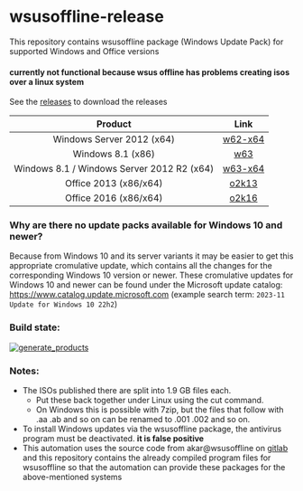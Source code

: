 # wsusoffline-release
This repository contains wsusoffline package (Windows Update Pack) for supported Windows and Office versions

#### currently not functional because wsus offline has problems creating isos over a linux system

See the [releases](https://github.com/LizenzFass78851/wsusoffline-release/releases) to download the releases

| Product | Link |
|:------------------:|:--------------:|
| Windows Server 2012 (x64) | [w62-x64](https://github.com/LizenzFass78851/wsusoffline-release/releases/tag/w62-x64) |
| Windows 8.1 (x86) | [w63](https://github.com/LizenzFass78851/wsusoffline-release/releases/tag/w63) |
| Windows 8.1 / Windows Server 2012 R2 (x64) | [w63-x64](https://github.com/LizenzFass78851/wsusoffline-release/releases/tag/w63-x64) |
| Office 2013 (x86/x64) | [o2k13](https://github.com/LizenzFass78851/wsusoffline-release/releases/tag/o2k13) |
| Office 2016 (x86/x64) | [o2k16](https://github.com/LizenzFass78851/wsusoffline-release/releases/tag/o2k16) |

### Why are there no update packs available for Windows 10 and newer?
Because from Windows 10 and its server variants it may be easier to get this appropriate cromulative update, which contains all the changes for the corresponding Windows 10 version or newer.
These cromulative updates for Windows 10 and newer can be found under the Microsoft update catalog:
https://www.catalog.update.microsoft.com (example search term: `2023-11 Update for Windows 10 22h2`)

### Build state: 
[![generate_products](https://github.com/LizenzFass78851/wsusoffline-release/actions/workflows/generate_products.yml/badge.svg?branch=main)](https://github.com/LizenzFass78851/wsusoffline-release/actions/workflows/generate_products.yml)

### Notes:
- The ISOs published there are split into 1.9 GB files each.
  - Put these back together under Linux using the cut command.
  - On Windows this is possible with 7zip, but the files that follow with .aa .ab and so on can be renamed to .001 .002 and so on.
- To install Windows updates via the wsusoffline package, the antivirus program must be deactivated. **it is false positive**
- This automation uses the source code from akar@wsusoffline on [gitlab](https://gitlab.com/wsusoffline/wsusoffline) and this repository contains the already compiled program files for wsusoffline so that the automation can provide these packages for the above-mentioned systems
